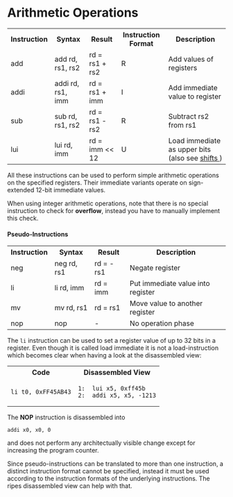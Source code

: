 # Arithmetic Operations

<table>
  <tr>
    <th>Instruction</th>
    <th>Syntax</th>
    <th>Result</th>
    <th>Instruction Format</th>
    <th>Description</th>
  </tr>
  <tr>
    <td>add</td>
    <td>add rd, rs1, rs2</td>
    <td>rd = rs1 + rs2</td>
    <td>R</td>
    <td>Add values of registers</td>
  </tr>
  <tr>
    <td>addi</td>
    <td>addi rd, rs1, imm</td>
    <td>rd = rs1 + imm</td>
    <td>I</td>
    <td>Add immediate value to register</td>
  </tr>
  <tr>
    <td>sub</td>
    <td>sub rd, rs1, rs2</td>
    <td>rd = rs1 - rs2</td>
    <td>R</td>
    <td>Subtract rs2 from rs1</td>
  </tr>
  <tr>
    <td>lui</td>
    <td>lui rd, imm</td>
    <td>rd = imm << 12</td>
    <td>U</td>
    <td>Load immediate as upper bits (also see <a href="/#/shifts">shifts </a>)</td>
  </tr>
</table>

All these instructions can be used to perform simple arithmetic operations on the specified registers. Their immediate variants operate on sign-extended 12-bit immediate values.

When using integer arithmetic operations, note that there is no special instruction to check for **overflow**, instead you have to manually implement this check.

#### Pseudo-Instructions
<table>
  <tr>
    <th>Instruction</th>
    <th>Syntax</th>
    <th>Result</th>
    <th>Description</th>
  </tr>
    <tr>
    <td>neg</td>
    <td>neg rd, rs1</td>
    <td>rd = -rs1</td>
    <td>Negate register</td>
  </tr>
  <tr>
    <td>li</td>
    <td>li rd, imm</td>
    <td>rd = imm</td>
    <td>Put immediate value into register</td>
  </tr>
  <tr>
    <td>mv</td>
    <td>mv rd, rs1</td>
    <td>rd = rs1</td>
    <td>Move value to another register</td>
  </tr>
  <tr>
    <td>nop</td>
    <td>nop</td>
    <td>-</td>
    <td>No operation phase</td>
  </tr>

</table>

The `li` instruction can be used to set a register value of up to 32 bits in a register. Even though it is called load immediate it is not a load-instruction which becomes clear when having a look at the disassembled view:

<table>
<tr>
  <th>Code</th>
   <th>Disassembled View</th>
  
</tr>
<tr>
  <td><pre><code class="inline-code lang-asm">li t0, 0xFF45AB43</code></pre></td>
  <td><pre><code class="inline-code lang-asm">1:  lui x5, 0xff45b
2:  addi x5, x5, -1213</code></pre></td>
</tr>
</table>
     
The **NOP** instruction is disassembled into <pre><code class="inline-code lang-asm">addi x0, x0, 0</code></pre> and does not perform any architectually visible change except for increasing the program counter.

Since pseudo-instructions can be translated to more than one instruction, a distinct instruction format cannot be specified, instead it must be used according to the instruction formats of the underlying instructions. The ripes disassembled view can help with that.